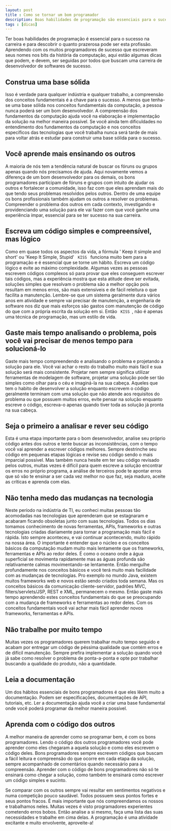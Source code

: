 ```yaml
---
layout: post
title : Como se tornar um bom programador
description: Boas habilidades de programação são essenciais para o sucesso
tags : [dicas]
---
```


Ter boas habilidades de programação é essencial para o sucesso na carreira e para descobrir o quanto prazerosa pode ser esta profissão. Aprendendo com os muitos programadores de sucesso que escreveram seus nomes nos bits da história da computação, aqui estão algumas dicas que podem, e devem, ser seguidas por todos que buscam uma carreira de desenvolvedor de softwares de sucesso.


## Construa uma base sólida

Isso é verdade para qualquer indústria e qualquer trabalho, a compreensão dos conceitos fundamentais é a chave para o sucesso. A menos que tenha-se uma base sólida nos conceitos fundamentais da computação, a pessoa nunca poderá ser um bom desenvolvedor. A compreensão dos fundamentos da computação ajuda você na elaboração e implementação da solução na melhor maneira possível. Se você ainda tem dificuldades no entendimento dos fundamentos da computação e nos conceitos específicos das tecnologias que você trabalha nunca será tarde de mais para voltar atrás e estudar para construir uma base sólida para o sucesso.


## Você aprende mais ensinando os outros

A maioria de nós tem a tendência natural de buscar os fóruns ou grupos apenas quando nós precisamos de ajuda. Aqui novamente vemos a diferença de um bom desenvolvedor para os demais, os bons programadores participam de fóruns e grupos  com intuito de ajudar os outros e fortalecer a comunidade, isso faz com que eles aprendam mais do que tendo seus problemas resolvidos pelos outros. Dentro de uma equipe os bons profissionais também ajudam os outros a resolver os problemas. Compreender o problema dos outros em cada contexto, investigando e providenciando uma solução para ele vai fazer com que você ganhe uma experiência ímpar, essencial para se ter sucesso na sua carreira.


## Escreva um código simples e compreensível, mas lógico

Como em quase todos os aspectos da vida, a fórmula ' Keep it simple and short' ou 'Keep It Simple, Stupid' <code> KISS </code> funciona muito bem para a programação e é essencial que se torne um hábito. Escreva um código lógico e evite ao máximo complexidade. Algumas vezes as pessoas escrevem códigos complexos só para provar que eles conseguem escrever tais códigos, mas a experiência mostra que esta atitude deve ser evitada, soluções simples que resolvam o problema são a melhor opção pois resultam em menos erros, são mais extensíveis e de fácil releitura o que facilita a manutenção. Lembre-se que um sistema geralmente dura vários anos em atividade e sempre vai precisar de manutenção, a engenharia de software nos diz que mais esforços são gastos com manutenção de código do que com a própria escrita da solução em si. Então <code> KISS </code>, não é apenas uma técnica de programação, mas um estilo de vida.


## Gaste mais tempo analisando o problema, pois você vai precisar de menos tempo para solucioná-lo

Gaste mais tempo compreendendo e analisando o problema e projetando a solução para ele. Você vai achar o resto do trabalho muito mais fácil e sua solução será mais consistente. Projetar nem sempre significa utilizar ferramentas de modelagem de software, projetar uma solução pode ser tão simples como olhar para o céu e imaginá-la na sua cabeça. Aqueles que tem o habito de desenvolver a solução enquanto escrevem o código geralmente terminam com uma solução que não atende aos requisitos do problema ou que possuem muitos erros, evite pensar na solução enquanto escreve o código, escreva-o apenas quando tiver toda as solução já pronta na sua cabeça.


## Seja o primeiro a analisar e rever seu código

Esta é uma etapa importante para o bom desenvolvedor, analise seu próprio código antes dos outros e tente buscar as inconsistências, com o tempo você vai aprender a escrever códigos melhores. Sempre destrinche seu código em pequenas etapas lógicas e revise seu código sendo o mais imparcial possível. Mas também nunca hesite em ter seu código revisado pelos outros, muitas vezes é difícil para quem escreve a solução encontrar os erros no próprio programa, a análise de terceiros pode te apontar erros que só vão te ensinar a ser cada vez melhor no que faz, seja maduro, aceite as críticas e aprenda com elas.


## Não tenha medo das mudanças na tecnologia

Neste período na indústria de TI, eu conheci muitas pessoas tão acomodadas nas tecnologias que aprenderam que se estagnaram e acabaram ficando obsoletas junto com suas tecnologias. Todos os dias tomamos conhecimento de novas ferramentas, APIs, frameworks e outras tecnologias criadas diariamente para tornar a programação mais fácil e rápida. Isto sempre aconteceu, e vai continuar acontecendo, muito rápido na nossa área. O importante é entender que o núcleo e os conceitos básicos da computação mudam muito mais lentamente que os frameworks, ferramentas e APIs ao redor deles. É como o oceano onde a água superficial se movimenta rapidamente mas as águas profunda são relativamente calmas  movimentando-se lentamente. Então mergulhe profundamente nos conceitos básicos e você terá muito mais facilidade com as mudanças de tecnologias. Pro exemplo no mundo Java, existem muitos frameworks web e novos estão sendo criados toda semana. Mas os conceitos básicos da comunicação cliente-servidor, padrões MVC, filters/servlets/JSP, REST e XML, permanecem o mesmo. Então gaste mais tempo aprendendo estes conceitos fundamentais do que se preocupando com a mudança de frameworks e ferramentas ao redor deles. Com os conceitos fundamentais você vai achar mais fácil aprender novos frameworks, ferramentas e APIs.


## Não trabalhe por muito tempo

Muitas vezes os programadores querem trabalhar muito tempo seguido e acabam por entregar um código de péssima qualidade que contém erros e de difícil manutenção. Sempre prefira implementar a solução quando você já sabe como resolver o problema de ponta-a-ponta e opte por trabalhar buscando a qualidade do produto, não a quantidade.


## Leia a documentação

Um dos hábitos essenciais de bons programadores é que eles lêem muito a documentação. Podem ser especificações, documentações de API, tutoriais, etc. Ler a documentação ajuda você a criar uma base fundamental onde você poderá programar da melhor maneira possível.


## Aprenda com o código dos outros

A melhor maneira de aprender como se programar bem, é com os bons programadores. Lendo o código dos outros programadores você pode aprender como eles chegaram a aquela solução e como eles escrevem o código deles. Bons programadores sempre escrevem códigos que buscam a fácil leitura e compreensão do que ocorre em cada etapa da solução, sempre acompanhado de comentários quando necessário para a compreensão. Aprender com o código de bons programadores não só te ensinará como chegar a solução, como também te ensinará como escrever um código simples e sucinto.

Se comparar com os outros sempre vai resultar em sentimentos negativos e numa competição pouco saudável. Todos possuem seus pontos fortes e seus pontos fracos. É mais importante que nós compreendamos os nossos e trabalhamos neles. Muitas vezes é visto programadores experientes cometendo erros bobos. Então analise a si mesmo, faça uma lista das suas necessidades e trabalhe em cima delas. A programação é uma atividade excitante e muito envolvente, aproveite-a!
